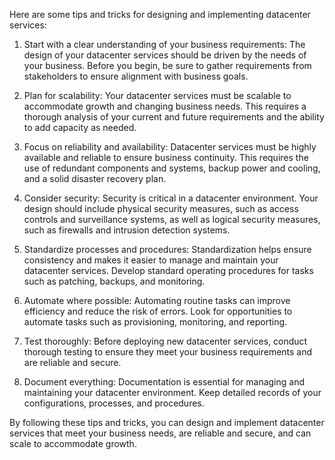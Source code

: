 Here are some tips and tricks for designing and implementing datacenter services:

1. Start with a clear understanding of your business requirements: The design of your datacenter services should be driven by the needs of your business. Before you begin, be sure to gather requirements from stakeholders to ensure alignment with business goals.

2. Plan for scalability: Your datacenter services must be scalable to accommodate growth and changing business needs. This requires a thorough analysis of your current and future requirements and the ability to add capacity as needed.

3. Focus on reliability and availability: Datacenter services must be highly available and reliable to ensure business continuity. This requires the use of redundant components and systems, backup power and cooling, and a solid disaster recovery plan.

4. Consider security: Security is critical in a datacenter environment. Your design should include physical security measures, such as access controls and surveillance systems, as well as logical security measures, such as firewalls and intrusion detection systems.

5. Standardize processes and procedures: Standardization helps ensure consistency and makes it easier to manage and maintain your datacenter services. Develop standard operating procedures for tasks such as patching, backups, and monitoring.

6. Automate where possible: Automating routine tasks can improve efficiency and reduce the risk of errors. Look for opportunities to automate tasks such as provisioning, monitoring, and reporting.

7. Test thoroughly: Before deploying new datacenter services, conduct thorough testing to ensure they meet your business requirements and are reliable and secure.

8. Document everything: Documentation is essential for managing and maintaining your datacenter environment. Keep detailed records of your configurations, processes, and procedures.

By following these tips and tricks, you can design and implement datacenter services that meet your business needs, are reliable and secure, and can scale to accommodate growth.
